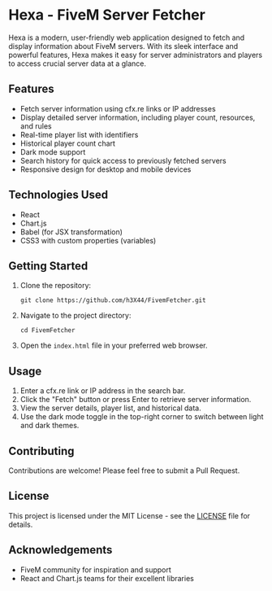 # Hexa - FiveM Server Fetcher

Hexa is a modern, user-friendly web application designed to fetch and display information about FiveM servers. With its sleek interface and powerful features, Hexa makes it easy for server administrators and players to access crucial server data at a glance.

## Features

- Fetch server information using cfx.re links or IP addresses
- Display detailed server information, including player count, resources, and rules
- Real-time player list with identifiers
- Historical player count chart
- Dark mode support
- Search history for quick access to previously fetched servers
- Responsive design for desktop and mobile devices

## Technologies Used

- React
- Chart.js
- Babel (for JSX transformation)
- CSS3 with custom properties (variables)

## Getting Started

1. Clone the repository:
   ```
   git clone https://github.com/h3X44/FivemFetcher.git
   ```

2. Navigate to the project directory:
   ```
   cd FivemFetcher
   ```

3. Open the `index.html` file in your preferred web browser.

## Usage

1. Enter a cfx.re link or IP address in the search bar.
2. Click the "Fetch" button or press Enter to retrieve server information.
3. View the server details, player list, and historical data.
4. Use the dark mode toggle in the top-right corner to switch between light and dark themes.

## Contributing

Contributions are welcome! Please feel free to submit a Pull Request.

## License

This project is licensed under the MIT License - see the [LICENSE](LICENSE) file for details.

## Acknowledgements

- FiveM community for inspiration and support
- React and Chart.js teams for their excellent libraries
